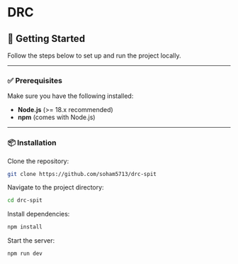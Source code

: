 # DRC

## 🚀 Getting Started

Follow the steps below to set up and run the project locally.

---

### ✅ Prerequisites

Make sure you have the following installed:

- **Node.js** (>= 18.x recommended)  
- **npm** (comes with Node.js)  

---

### 📦 Installation

Clone the repository:

```bash
git clone https://github.com/soham5713/drc-spit
```
Navigate to the project directory:

```bash
cd drc-spit
```
Install dependencies:

```bash
npm install
```

Start the server:
```bash
npm run dev
```